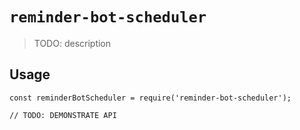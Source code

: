 # `reminder-bot-scheduler`

> TODO: description

## Usage

```
const reminderBotScheduler = require('reminder-bot-scheduler');

// TODO: DEMONSTRATE API
```
